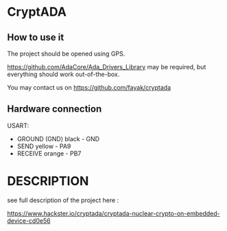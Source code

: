 # CryptADA

## How to use it

The project should be opened using GPS.

https://github.com/AdaCore/Ada_Drivers_Library may be required, but everything
should work out-of-the-box.

You may contact us on https://github.com/fayak/cryptada

## Hardware connection

USART:

- GROUND (GND) black - GND
- SEND yellow - PA9
- RECEIVE orange - PB7

# DESCRIPTION

see full description of the project here :

https://www.hackster.io/cryptada/cryptada-nuclear-crypto-on-embedded-device-cd0e56
